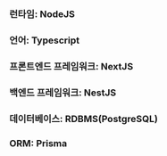 ### 런타임: NodeJS
### 언어: Typescript
### 프론트엔드 프레임워크: NextJS
### 백엔드 프레임워크: NestJS
### 데이터베이스: RDBMS(PostgreSQL)
### ORM: Prisma
